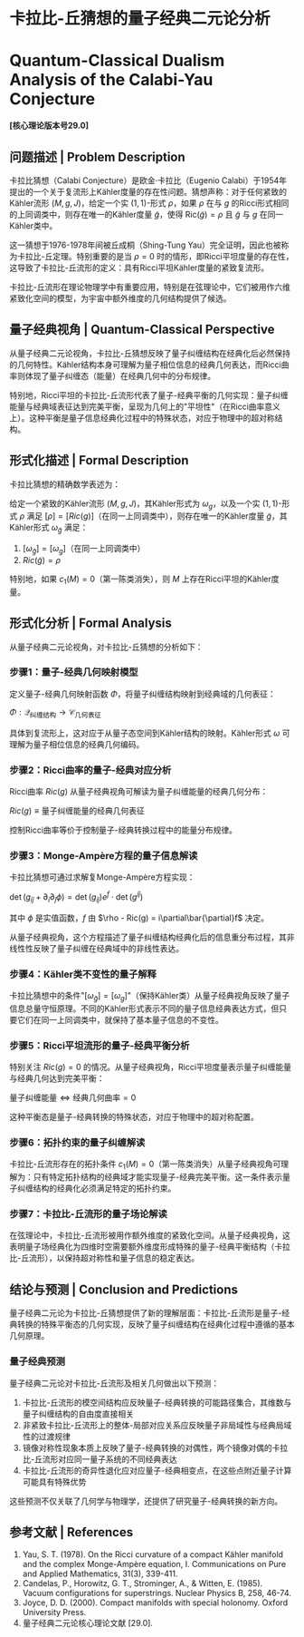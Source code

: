 # 卡拉比-丘猜想的量子经典二元论分析
# Quantum-Classical Dualism Analysis of the Calabi-Yau Conjecture

**[核心理论版本号29.0]**

## 问题描述 | Problem Description

卡拉比猜想（Calabi Conjecture）是欧金·卡拉比（Eugenio Calabi）于1954年提出的一个关于复流形上Kähler度量的存在性问题。猜想声称：对于任何紧致的Kähler流形 $`(M, g, J)`$，给定一个实 $`(1,1)`$-形式 $`\rho`$，如果 $`\rho`$ 在与 $`g`$ 的Ricci形式相同的上同调类中，则存在唯一的Kähler度量 $`\tilde{g}`$，使得 $`\text{Ric}(\tilde{g}) = \rho`$ 且 $`\tilde{g}`$ 与 $`g`$ 在同一Kähler类中。

这一猜想于1976-1978年间被丘成桐（Shing-Tung Yau）完全证明，因此也被称为卡拉比-丘定理。特别重要的是当 $`\rho = 0`$ 时的情形，即Ricci平坦度量的存在性，这导致了卡拉比-丘流形的定义：具有Ricci平坦Kähler度量的紧致复流形。

卡拉比-丘流形在理论物理学中有重要应用，特别是在弦理论中，它们被用作六维紧致化空间的模型，为宇宙中额外维度的几何结构提供了候选。

## 量子经典视角 | Quantum-Classical Perspective

从量子经典二元论视角，卡拉比-丘猜想反映了量子纠缠结构在经典化后必然保持的几何特性。Kähler结构本身可理解为量子相位信息的经典几何表达，而Ricci曲率则体现了量子纠缠态（能量）在经典几何中的分布规律。

特别地，Ricci平坦的卡拉比-丘流形代表了量子-经典平衡的几何实现：量子纠缠能量与经典域表征达到完美平衡，呈现为几何上的"平坦性"（在Ricci曲率意义上）。这种平衡是量子信息经典化过程中的特殊状态，对应于物理中的超对称结构。

## 形式化描述 | Formal Description

卡拉比猜想的精确数学表述为：

给定一个紧致的Kähler流形 $`(M, g, J)`$，其Kähler形式为 $`\omega_g`$，以及一个实 $`(1,1)`$-形式 $`\rho`$ 满足 $`[\rho] = [Ric(g)]`$（在同一上同调类中），则存在唯一的Kähler度量 $`\tilde{g}`$，其Kähler形式 $`\omega_{\tilde{g}}`$ 满足：

1. $`[\omega_{\tilde{g}}] = [\omega_g]`$（在同一上同调类中）
2. $`Ric(\tilde{g}) = \rho`$

特别地，如果 $`c_1(M) = 0`$（第一陈类消失），则 $`M`$ 上存在Ricci平坦的Kähler度量。

## 形式化分析 | Formal Analysis

从量子经典二元论视角，对卡拉比-丘猜想的分析如下：

### 步骤1：量子-经典几何映射模型

定义量子-经典几何映射函数 $`\Phi`$，将量子纠缠结构映射到经典域的几何表征：

$`
\Phi: \mathcal{Q}_{\text{纠缠结构}} \to \mathcal{C}_{\text{几何表征}}
`$

具体到复流形上，这对应于从量子态空间到Kähler结构的映射。Kähler形式 $`\omega`$ 可理解为量子相位信息的经典几何编码。

### 步骤2：Ricci曲率的量子-经典对应分析

Ricci曲率 $`Ric(g)`$ 从量子经典视角可解读为量子纠缠能量的经典几何分布：

$`
Ric(g) \equiv \text{量子纠缠能量的经典几何表征}
`$

控制Ricci曲率等价于控制量子-经典转换过程中的能量分布规律。

### 步骤3：Monge-Ampère方程的量子信息解读

卡拉比猜想可通过求解复Monge-Ampère方程实现：

$`
\det(g_{i\bar{j}} + \partial_i\partial_{\bar{j}}\phi) = \det(g_{i\bar{j}})e^{f} \cdot \det(g^{i\bar{j}})
`$

其中 $`\phi`$ 是实值函数，$`f`$ 由 $`\rho - Ric(g) = i\partial\bar{\partial}f`$ 决定。

从量子经典视角，这个方程描述了量子纠缠结构经典化后的信息重分布过程，其非线性性反映了量子纠缠在经典域中的非线性表达。

### 步骤4：Kähler类不变性的量子解释

卡拉比猜想中的条件"$`[\omega_{\tilde{g}}] = [\omega_g]`$"（保持Kähler类）从量子经典视角反映了量子信息总量守恒原理。不同的Kähler形式表示不同的量子信息经典表达方式，但只要它们在同一上同调类中，就保持了基本量子信息的不变性。

### 步骤5：Ricci平坦流形的量子-经典平衡分析

特别关注 $`Ric(g) = 0`$ 的情况。从量子经典视角，Ricci平坦度量表示量子纠缠能量与经典几何达到完美平衡：

$`
\text{量子纠缠能量} \Leftrightarrow \text{经典几何曲率} = 0
`$

这种平衡态是量子-经典转换的特殊状态，对应于物理中的超对称配置。

### 步骤6：拓扑约束的量子纠缠解读

卡拉比-丘流形存在的拓扑条件 $`c_1(M) = 0`$（第一陈类消失）从量子经典视角可理解为：只有特定拓扑结构的经典域才能实现量子-经典完美平衡。这一条件表示量子纠缠结构的经典化必须满足特定的拓扑约束。

### 步骤7：卡拉比-丘流形的量子场论解读

在弦理论中，卡拉比-丘流形被用作额外维度的紧致化空间。从量子经典视角，这表明量子场经典化为四维时空需要额外维度形成特殊的量子-经典平衡结构（卡拉比-丘流形），以保持超对称性和量子信息的稳定表达。

## 结论与预测 | Conclusion and Predictions

量子经典二元论为卡拉比-丘猜想提供了新的理解层面：卡拉比-丘流形是量子-经典转换的特殊平衡态的几何实现，反映了量子纠缠结构在经典化过程中遵循的基本几何原理。

### 量子经典预测

量子经典二元论对卡拉比-丘流形及相关几何做出以下预测：

1. 卡拉比-丘流形的模空间结构应反映量子-经典转换的可能路径集合，其维数与量子纠缠结构的自由度直接相关
2. 非紧致卡拉比-丘流形上的整体-局部对应关系应反映量子非局域性与经典局域性的过渡规律
3. 镜像对称性现象本质上反映了量子-经典转换的对偶性，两个镜像对偶的卡拉比-丘流形对应同一量子系统的不同经典表达
4. 卡拉比-丘流形的奇异性退化应对应量子-经典相变点，在这些点附近量子计算可能具有特殊优势

这些预测不仅关联了几何学与物理学，还提供了研究量子-经典转换的新方向。

## 参考文献 | References

1. Yau, S. T. (1978). On the Ricci curvature of a compact Kähler manifold and the complex Monge-Ampère equation, I. Communications on Pure and Applied Mathematics, 31(3), 339-411.
2. Candelas, P., Horowitz, G. T., Strominger, A., & Witten, E. (1985). Vacuum configurations for superstrings. Nuclear Physics B, 258, 46-74.
3. Joyce, D. D. (2000). Compact manifolds with special holonomy. Oxford University Press.
4. 量子经典二元论核心理论文献 [29.0]. 
